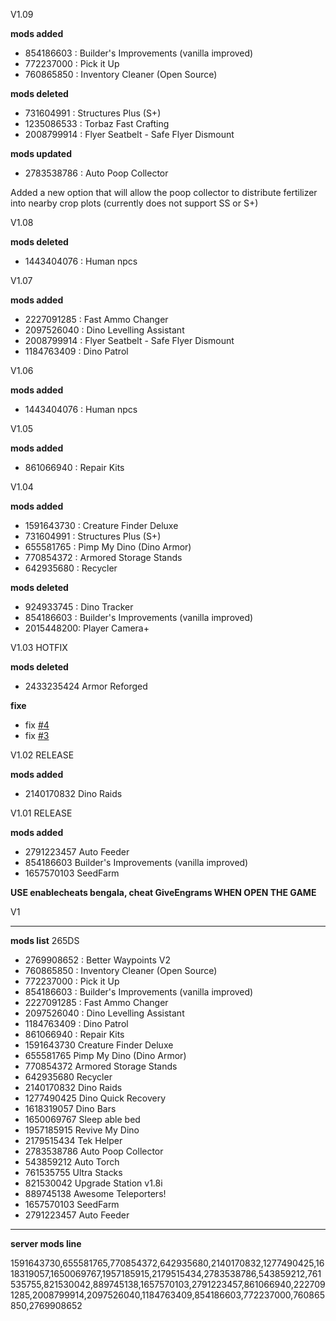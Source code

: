 V1.09

**mods added**

* 854186603 : Builder's Improvements (vanilla improved)
* 772237000 : Pick it Up
* 760865850 : Inventory Cleaner (Open Source)

**mods deleted**

* 731604991 : Structures Plus (S+)
* 1235086533 : Torbaz Fast Crafting
* 2008799914 : Flyer Seatbelt - Safe Flyer Dismount

**mods updated**

* 2783538786 : Auto Poop Collector     

Added a new option that will allow the poop collector to distribute fertilizer into nearby crop plots (currently does not support SS or S+)

V1.08

**mods deleted**

* 1443404076 : Human npcs 

V1.07

**mods added**

* 2227091285 : Fast Ammo Changer
* 2097526040 : Dino Levelling Assistant
* 2008799914 : Flyer Seatbelt - Safe Flyer Dismount
* 1184763409 : Dino Patrol

V1.06

**mods added**

* 1443404076 : Human npcs

V1.05

**mods added**

* 861066940 : Repair Kits

V1.04

**mods added**

* 1591643730 : Creature Finder Deluxe 
* 731604991  : Structures Plus (S+)
* 655581765  : Pimp My Dino (Dino Armor)
* 770854372  : Armored Storage Stands 
* 642935680  : Recycler

**mods deleted**

* 924933745 : Dino Tracker
* 854186603 : Builder's Improvements (vanilla improved)
* 2015448200: Player Camera+

V1.03 HOTFIX

**mods deleted**

* 2433235424  Armor Reforged

**fixe**

* fix [#4](https://github.com/quentin452/Ark-Survival-Evolved-Private-servermodpack/issues/4)
* fix [#3](https://github.com/quentin452/Ark-Survival-Evolved-Private-servermodpack/issues/3)

V1.02 RELEASE

**mods added**

* 2140170832 Dino Raids

V1.01 RELEASE

**mods added**

* 2791223457 Auto Feeder
* 854186603 Builder's Improvements (vanilla improved)
* 1657570103 SeedFarm

**USE enablecheats bengala, cheat GiveEngrams WHEN OPEN THE GAME**

V1

--------------------------------------------------------------------------------------------------

**mods list** 265DS

* 2769908652 : Better Waypoints V2
* 760865850 : Inventory Cleaner (Open Source)
* 772237000 : Pick it Up
* 854186603 : Builder's Improvements (vanilla improved)
* 2227091285 : Fast Ammo Changer
* 2097526040 : Dino Levelling Assistant
* 1184763409 : Dino Patrol
* 861066940 : Repair Kits
* 1591643730  Creature Finder Deluxe 
* 655581765   Pimp My Dino (Dino Armor)
* 770854372   Armored Storage Stands 
* 642935680   Recycler
* 2140170832  Dino Raids
* 1277490425  Dino Quick Recovery
* 1618319057  Dino Bars
* 1650069767  Sleep able bed
* 1957185915  Revive My Dino
* 2179515434  Tek Helper 
* 2783538786  Auto Poop Collector
* 543859212   Auto Torch
* 761535755   Ultra Stacks
* 821530042   Upgrade Station v1.8i
* 889745138   Awesome Teleporters!
* 1657570103  SeedFarm
* 2791223457  Auto Feeder

--------------------------------------------------------------------------------------------------

**server mods line**

1591643730,655581765,770854372,642935680,2140170832,1277490425,1618319057,1650069767,1957185915,2179515434,2783538786,543859212,761535755,821530042,889745138,1657570103,2791223457,861066940,2227091285,2008799914,2097526040,1184763409,854186603,772237000,760865850,2769908652

